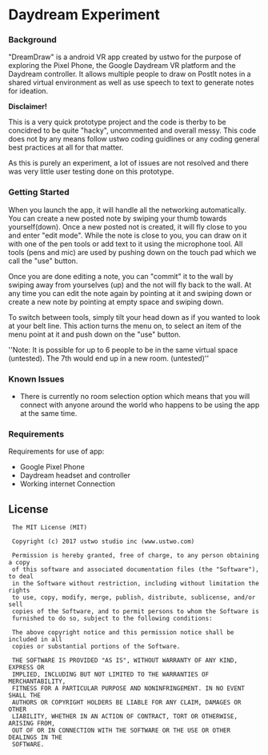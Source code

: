 # Daydream Experiment

### Background 

"DreamDraw" is a android VR app created by ustwo for the purpose of exploring the Pixel Phone, the Google Daydream VR platform and the Daydream controller. It allows multiple people to draw on PostIt notes in a shared virtual environment as well as use speech to text to generate notes for ideation. 

<b>Disclaimer!</b>

This is a very quick prototype project and the code is therby to be concidred to be quite "hacky", uncommented and overall messy. This code does not by any means follow ustwo coding guidlines or any coding general best practices at all for that matter. 

As this is purely an experiment, a lot of issues are not resolved and there was very little user
testing done on this prototype. 

### Getting Started 

When you launch the app, it will handle all the networking automatically. You can create a new posted note by swiping your thumb towards yourself(down). Once a new posted not is created, it will fly close to you and enter "edit mode". While the note is close to you, you can draw on it with one of the pen tools or add text to it using the microphone tool. All tools (pens and mic) are used by pushing down on the touch pad which we call the "use" button.  

Once you are done editing a note, you can "commit" it to the wall by swiping away from yourselves (up) and the not will fly back to the wall. At any time you can edit the note again by pointing at it and swiping down or create a new note by pointing at empty space and swiping down. 

To switch between tools, simply tilt your head down as if you wanted to look at your belt line. This action turns the menu on, to select an item of the menu point at it and push down on the "use" button. 

''Note: It is possible for up to 6 people to be in the same virtual space (untested). The 7th would end up in a new room. (untested)''

### Known Issues 

* There is currently no room selection option which means that you will connect with anyone around the world who happens to be using the app at the same time.

### Requirements 

Requirements for use of app:

* Google Pixel Phone
* Daydream headset and controller
* Working internet Connection

## License

     The MIT License (MIT)  
      
     Copyright (c) 2017 ustwo studio inc (www.ustwo.com)  
      
     Permission is hereby granted, free of charge, to any person obtaining a copy
     of this software and associated documentation files (the "Software"), to deal
     in the Software without restriction, including without limitation the rights
     to use, copy, modify, merge, publish, distribute, sublicense, and/or sell
     copies of the Software, and to permit persons to whom the Software is
     furnished to do so, subject to the following conditions:  
     
     The above copyright notice and this permission notice shall be included in all
     copies or substantial portions of the Software.  
      
     THE SOFTWARE IS PROVIDED "AS IS", WITHOUT WARRANTY OF ANY KIND, EXPRESS OR
     IMPLIED, INCLUDING BUT NOT LIMITED TO THE WARRANTIES OF MERCHANTABILITY,
     FITNESS FOR A PARTICULAR PURPOSE AND NONINFRINGEMENT. IN NO EVENT SHALL THE
     AUTHORS OR COPYRIGHT HOLDERS BE LIABLE FOR ANY CLAIM, DAMAGES OR OTHER
     LIABILITY, WHETHER IN AN ACTION OF CONTRACT, TORT OR OTHERWISE, ARISING FROM,
     OUT OF OR IN CONNECTION WITH THE SOFTWARE OR THE USE OR OTHER DEALINGS IN THE
     SOFTWARE.  
